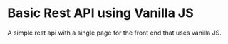 # Basic Rest API using Vanilla JS
A simple rest api with a single page for the front end that uses vanilla JS.
